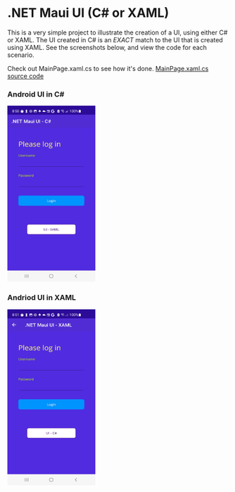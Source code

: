 # .NET Maui UI (C# or XAML)

This is a very simple project to illustrate the creation of a UI, using either C# or XAML. The UI created in C# is an *EXACT* match to the UI that is created using XAML. See the screenshots below, and view the code for each scenario.

Check out MainPage.xaml.cs to see how it's done.  [MainPage.xaml.cs source code](https://github.com/chriswoodbury/MauiCode/blob/master/MauiCode/MainPage.xaml.cs)

### Android UI in C#
<img src="https://github.com/chriswoodbury/MauiCode/blob/master/MauiCode/Resources/Images/maui_android_ui_csharp.jpg" alt="alt text" Title="Andriod - Maui UI in C#" Height="400" Width="200">

### Andriod UI in XAML
<img src="https://github.com/chriswoodbury/MauiCode/blob/master/MauiCode/Resources/Images/maui_android_ui_xaml.jpg" alt="alt text" Title="Andriod - Maui UI in XAML" Height="400" Width="200">
